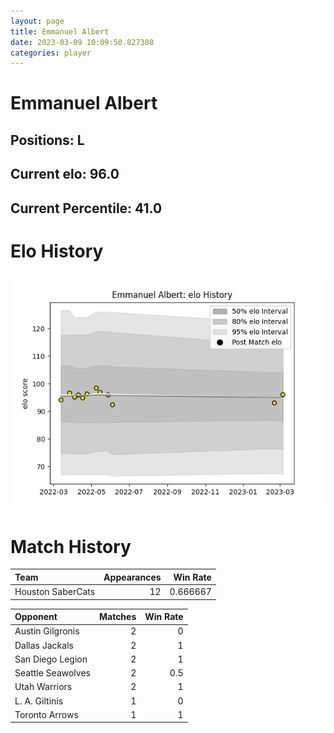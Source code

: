 ```yaml
---  
layout: page  
title: Emmanuel Albert  
date: 2023-03-09 10:09:50.827308  
categories: player  
---
```

# Emmanuel Albert

## Positions: L

## Current elo: 96.0

## Current Percentile: 41.0

# Elo History


![elo history](history_EmmanuelAlbert.png)
# Match History


| Team              |   Appearances |   Win Rate |
|:------------------|--------------:|-----------:|
| Houston SaberCats |            12 |   0.666667 |

| Opponent          |   Matches |   Win Rate |
|:------------------|----------:|-----------:|
| Austin Gilgronis  |         2 |        0   |
| Dallas Jackals    |         2 |        1   |
| San Diego Legion  |         2 |        1   |
| Seattle Seawolves |         2 |        0.5 |
| Utah Warriors     |         2 |        1   |
| L. A. Giltinis    |         1 |        0   |
| Toronto Arrows    |         1 |        1   |